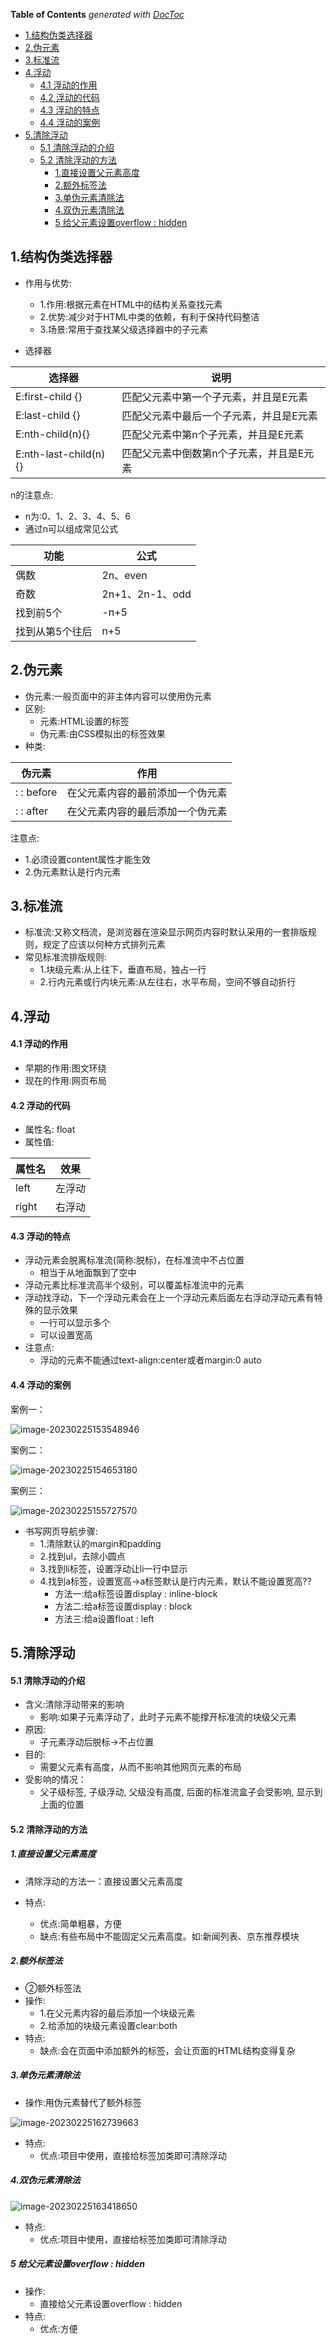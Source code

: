 <!-- START doctoc generated TOC please keep comment here to allow auto update -->
<!-- DON'T EDIT THIS SECTION, INSTEAD RE-RUN doctoc TO UPDATE -->
**Table of Contents**  *generated with [DocToc](https://github.com/thlorenz/doctoc)*

- [1.结构伪类选择器](#1%E7%BB%93%E6%9E%84%E4%BC%AA%E7%B1%BB%E9%80%89%E6%8B%A9%E5%99%A8)
- [2.伪元素](#2%E4%BC%AA%E5%85%83%E7%B4%A0)
- [3.标准流](#3%E6%A0%87%E5%87%86%E6%B5%81)
- [4.浮动](#4%E6%B5%AE%E5%8A%A8)
    - [4.1 浮动的作用](#41-%E6%B5%AE%E5%8A%A8%E7%9A%84%E4%BD%9C%E7%94%A8)
    - [4.2 浮动的代码](#42-%E6%B5%AE%E5%8A%A8%E7%9A%84%E4%BB%A3%E7%A0%81)
    - [4.3 浮动的特点](#43-%E6%B5%AE%E5%8A%A8%E7%9A%84%E7%89%B9%E7%82%B9)
    - [4.4 浮动的案例](#44-%E6%B5%AE%E5%8A%A8%E7%9A%84%E6%A1%88%E4%BE%8B)
- [5.清除浮动](#5%E6%B8%85%E9%99%A4%E6%B5%AE%E5%8A%A8)
    - [5.1 清除浮动的介绍](#51-%E6%B8%85%E9%99%A4%E6%B5%AE%E5%8A%A8%E7%9A%84%E4%BB%8B%E7%BB%8D)
    - [5.2 清除浮动的方法](#52-%E6%B8%85%E9%99%A4%E6%B5%AE%E5%8A%A8%E7%9A%84%E6%96%B9%E6%B3%95)
      - [1.直接设置父元素高度](#1%E7%9B%B4%E6%8E%A5%E8%AE%BE%E7%BD%AE%E7%88%B6%E5%85%83%E7%B4%A0%E9%AB%98%E5%BA%A6)
      - [2.额外标签法](#2%E9%A2%9D%E5%A4%96%E6%A0%87%E7%AD%BE%E6%B3%95)
      - [3.单伪元素清除法](#3%E5%8D%95%E4%BC%AA%E5%85%83%E7%B4%A0%E6%B8%85%E9%99%A4%E6%B3%95)
      - [4.双伪元素清除法](#4%E5%8F%8C%E4%BC%AA%E5%85%83%E7%B4%A0%E6%B8%85%E9%99%A4%E6%B3%95)
      - [5 给父元素设置overflow : hidden](#5-%E7%BB%99%E7%88%B6%E5%85%83%E7%B4%A0%E8%AE%BE%E7%BD%AEoverflow--hidden)

<!-- END doctoc generated TOC please keep comment here to allow auto update -->

## 1.结构伪类选择器

- 作用与优势:
  - 1.作用:根据元素在HTML中的结构关系查找元素
  - 2.优势:减少对于HTML中类的依赖，有利于保持代码整洁
  - 3.场景:常用于查找某父级选择器中的子元素

- 选择器

| 选择器                | 说明                                     |
| --------------------- | ---------------------------------------- |
| E:first-child {}      | 匹配父元素中第一个子元素，并且是E元素    |
| E:last-child {}       | 匹配父元素中最后一个子元素，并且是E元素  |
| E:nth-child(n){}      | 匹配父元素中第n个子元素，并且是E元素     |
| E:nth-last-child(n){} | 匹配父元素中倒数第n个子元素，并且是E元素 |

n的注意点:

- n为:0、1、2、3、4、5、6
- 通过n可以组成常见公式

| 功能            | 公式            |
| --------------- | --------------- |
| 偶数            | 2n、even        |
| 奇数            | 2n+1、2n-1、odd |
| 找到前5个       | -n+5            |
| 找到从第5个往后 | n+5             |

## 2.伪元素

- 伪元素:一般页面中的非主体内容可以使用伪元素
- 区别:
  - 元素:HTML设置的标签
  - 伪元素:由CSS模拟出的标签效果
- 种类:

| 伪元素     | 作用                             |
| ---------- | -------------------------------- |
| : : before | 在父元素内容的最前添加一个伪元素 |
| : : after  | 在父元素内容的最后添加一个伪元素 |

注意点:

- 1.必须设置content属性才能生效
- 2.伪元素默认是行内元素

## 3.标准流

- 标准流:又称文档流，是浏览器在渲染显示网页内容时默认采用的一套排版规则，规定了应该以何种方式排列元素
- 常见标准流排版规则:
  - 1.块级元素:从上往下，垂直布局，独占一行
  - 2.行内元素或行内块元素:从左往右，水平布局，空间不够自动折行

## 4.浮动

#### 4.1 浮动的作用

- 早期的作用:图文环绕
- 现在的作用:网页布局

#### 4.2 浮动的代码

- 属性名: float
- 属性值:

| 属性名 | 效果   |
| ------ | ------ |
| left   | 左浮动 |
| right  | 右浮动 |

#### 4.3 浮动的特点

- 浮动元素会脱离标准流(简称:脱标)，在标准流中不占位置
  - 相当于从地面飘到了空中
- 浮动元素比标准流高半个级别，可以覆盖标准流中的元素
- 浮动找浮动，下一个浮动元素会在上一个浮动元素后面左右浮动浮动元素有特殊的显示效果
  - 一行可以显示多个
  - 可以设置宽高
- 注意点:
  - 浮动的元素不能通过text-align:center或者margin:0 auto

#### 4.4 浮动的案例

案例一：

![image-20230225153548946](https://cdn.jsdelivr.net/gh/Li-ShiLin/images/D:%5Cgithub%5Cimages202302251535863.png)



案例二：

![image-20230225154653180](https://cdn.jsdelivr.net/gh/Li-ShiLin/images/D:%5Cgithub%5Cimages202302251546768.png)

案例三：

![image-20230225155727570](https://cdn.jsdelivr.net/gh/Li-ShiLin/images/D:%5Cgithub%5Cimages202302251557237.png)



- 书写网页导航步骤:
  - 1.清除默认的margin和padding
  - 2.找到ul，去除小圆点
  - 3.找到li标签，设置浮动让li一行中显示
  - 4.找到a标签，设置宽高→a标签默认是行内元素，默认不能设置宽高??
    - 方法一:给a标签设置display : inline-block
    - 方法二:给a标签设置display : block
    - 方法三:给a设置float : left

## 5.清除浮动

#### 5.1 清除浮动的介绍

- 含义:清除浮动带来的影响
  - 影响:如果子元素浮动了，此时子元素不能撑开标准流的块级父元素
- 原因:
  - 子元素浮动后脱标→不占位置
- 目的:
  - 需要父元素有高度，从而不影响其他网页元素的布局
- 受影响的情况：
  - 父子级标签, 子级浮动, 父级没有高度, 后面的标准流盒子会受影响, 显示到上面的位置

#### 5.2 清除浮动的方法

##### 1.直接设置父元素高度

- 清除浮动的方法一：直接设置父元素高度

- 特点:
  - 优点:简单粗暴，方便
  - 缺点:有些布局中不能固定父元素高度。如:新闻列表、京东推荐模块

##### 2.额外标签法

- ②额外标签法
- 操作:
  - 1.在父元素内容的最后添加一个块级元素
  - 2.给添加的块级元素设置clear:both
- 特点:
  - 缺点:会在页面中添加额外的标签，会让页面的HTML结构变得复杂

##### 3.单伪元素清除法

- 操作:用伪元素替代了额外标签

![image-20230225162739663](https://cdn.jsdelivr.net/gh/Li-ShiLin/images/D:%5Cgithub%5Cimages202302251632595.png)

- 特点:
  - 优点:项目中使用，直接给标签加类即可清除浮动

##### 4.双伪元素清除法

![image-20230225163418650](https://cdn.jsdelivr.net/gh/Li-ShiLin/images/D:%5Cgithub%5Cimages202302251634106.png)

- 特点:
  - 优点:项目中使用，直接给标签加类即可清除浮动

##### 5 给父元素设置overflow : hidden
- 操作:
  - 直接给父元素设置overflow : hidden
- 特点:
  - 优点:方便

